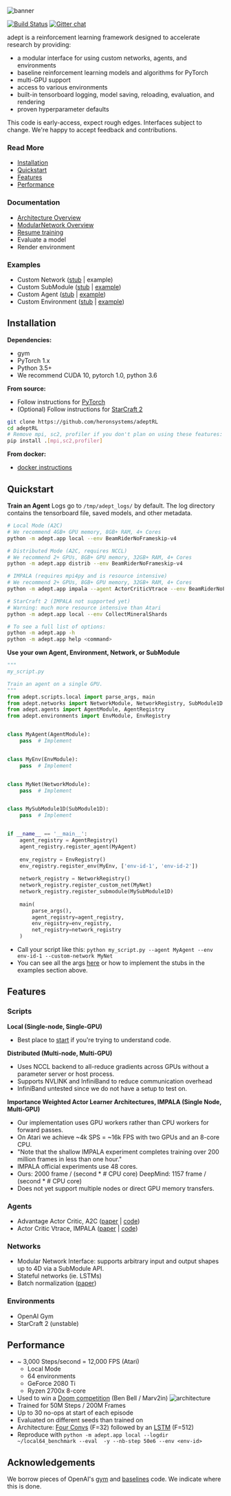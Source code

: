 ![banner](images/banner.png)

[![Build Status](http://ci.heronsystems.com:12345/buildStatus/icon?job=adeptRL/master)](http://ci.heronsystems.com:12345/job/adeptRL/job/master/)
[![Gitter chat](https://badges.gitter.im/adeptRL.png)](https://gitter.im/adeptRL/Lobby)

adept is a reinforcement learning framework designed to accelerate research 
by providing:
* a modular interface for using custom networks, agents, and environments
* baseline reinforcement learning models and algorithms for PyTorch
* multi-GPU support
* access to various environments
* built-in tensorboard logging, model saving, reloading, evaluation, and 
rendering
* proven hyperparameter defaults

This code is early-access, expect rough edges. Interfaces subject to change. 
We're happy to accept feedback and contributions.

### Read More
* [Installation](#installation)
* [Quickstart](#quickstart)
* [Features](#features)
* [Performance](#performance)

### Documentation
* [Architecture Overview](docs/api_overview.md)
* [ModularNetwork Overview](docs/modular_network.md)
* [Resume training](docs/resume_training.md)
* Evaluate a model
* Render environment

### Examples
* Custom Network ([stub](examples/custom_network_stub.py) | example)
* Custom SubModule ([stub](examples/custom_submodule_stub.py) | [example](adept/networks/net1d/lstm.py))
* Custom Agent ([stub](examples/custom_agent_stub.py) | [example](adept/agents/actor_critic.py))
* Custom Environment ([stub](examples/custom_environment_stub.py) | [example](adept/environments/openai_gym.py))

## Installation
**Dependencies:**
* gym
* PyTorch 1.x
* Python 3.5+
* We recommend CUDA 10, pytorch 1.0, python 3.6

**From source:**
* Follow instructions for [PyTorch](https://pytorch.org/)
* (Optional) Follow instructions for 
[StarCraft 2](https://github.com/Blizzard/s2client-proto#downloads)
```bash
git clone https://github.com/heronsystems/adeptRL
cd adeptRL
# Remove mpi, sc2, profiler if you don't plan on using these features:
pip install .[mpi,sc2,profiler]
```

**From docker:**
* [docker instructions](./docker/)

## Quickstart
**Train an Agent**
Logs go to `/tmp/adept_logs/` by default. The log directory contains the 
tensorboard file, saved models, and other metadata.

```bash
# Local Mode (A2C)
# We recommend 4GB+ GPU memory, 8GB+ RAM, 4+ Cores
python -m adept.app local --env BeamRiderNoFrameskip-v4

# Distributed Mode (A2C, requires NCCL)
# We recommend 2+ GPUs, 8GB+ GPU memory, 32GB+ RAM, 4+ Cores
python -m adept.app distrib --env BeamRiderNoFrameskip-v4

# IMPALA (requires mpi4py and is resource intensive)
# We recommend 2+ GPUs, 8GB+ GPU memory, 32GB+ RAM, 4+ Cores
python -m adept.app impala --agent ActorCriticVtrace --env BeamRiderNoFrameskip-v4

# StarCraft 2 (IMPALA not supported yet)
# Warning: much more resource intensive than Atari
python -m adept.app local --env CollectMineralShards

# To see a full list of options:
python -m adept.app -h
python -m adept.app help <command>
```

**Use your own Agent, Environment, Network, or SubModule**  
```python
"""
my_script.py

Train an agent on a single GPU.
"""
from adept.scripts.local import parse_args, main
from adept.networks import NetworkModule, NetworkRegistry, SubModule1D
from adept.agents import AgentModule, AgentRegistry
from adept.environments import EnvModule, EnvRegistry


class MyAgent(AgentModule):
    pass  # Implement


class MyEnv(EnvModule):
    pass  # Implement


class MyNet(NetworkModule):
    pass  # Implement


class MySubModule1D(SubModule1D):
    pass  # Implement


if __name__ == '__main__':
    agent_registry = AgentRegistry()
    agent_registry.register_agent(MyAgent)
    
    env_registry = EnvRegistry()
    env_registry.register_env(MyEnv, ['env-id-1', 'env-id-2'])
    
    network_registry = NetworkRegistry()
    network_registry.register_custom_net(MyNet)
    network_registry.register_submodule(MySubModule1D)
    
    main(
        parse_args(),
        agent_registry=agent_registry,
        env_registry=env_registry,
        net_registry=network_registry
    )
```
* Call your script like this: `python my_script.py --agent MyAgent --env 
env-id-1 --custom-network MyNet`
* You can see all the args [here](adept/scripts/local.py) or how to implement
 the stubs in the examples section above.

## Features
### Scripts
**Local (Single-node, Single-GPU)**
* Best place to [start](adept/scripts/local.py) if you're trying to understand code.

**Distributed (Multi-node, Multi-GPU)**
* Uses NCCL backend to all-reduce gradients across GPUs without a parameter 
server or host process.
* Supports NVLINK and InfiniBand to reduce communication overhead
* InfiniBand untested since we do not have a setup to test on.

**Importance Weighted Actor Learner Architectures, IMPALA (Single Node, Multi-GPU)**
* Our implementation uses GPU workers rather than CPU workers for forward 
passes.
* On Atari we achieve ~4k SPS = ~16k FPS with two GPUs and an 8-core CPU.
* "Note that the shallow IMPALA experiment completes training over 200 
million frames in less than one hour."
* IMPALA official experiments use 48 cores.
* Ours: 2000 frame / (second * # CPU core) DeepMind: 1157 frame / (second * # CPU core)
* Does not yet support multiple nodes or direct GPU memory transfers.

### Agents
* Advantage Actor Critic, A2C ([paper](https://arxiv.org/pdf/1708.05144.pdf) | [code](adept/agents/actor_critic.py))
* Actor Critic Vtrace, IMPALA ([paper](https://arxiv.org/pdf/1802.01561.pdf) | [code](https://arxiv.org/pdf/1802.01561.pdf))

### Networks
* Modular Network Interface: supports arbitrary input and output shapes up to
 4D via a SubModule API.
* Stateful networks (ie. LSTMs)
* Batch normalization ([paper](https://arxiv.org/pdf/1502.03167.pdf))

### Environments
* OpenAI Gym
* StarCraft 2 (unstable)

## Performance
* ~ 3,000 Steps/second = 12,000 FPS (Atari)
  * Local Mode
  * 64 environments
  * GeForce 2080 Ti
  * Ryzen 2700x 8-core
* Used to win a 
[Doom competition](https://www.crowdai.org/challenges/visual-doom-ai-competition-2018-track-2) 
(Ben Bell / Marv2in)
![architecture](images/benchmark.png)
* Trained for 50M Steps / 200M Frames
* Up to 30 no-ops at start of each episode
* Evaluated on different seeds than trained on
* Architecture: [Four Convs](./adept/networks/net3d/four_conv.py) (F=32)
followed by an [LSTM](./adept/networks/net1d/lstm.py) (F=512)
* Reproduce with `python -m adept.app local --logdir ~/local64_benchmark --eval 
-y --nb-step 50e6 --env <env-id>`

## Acknowledgements
We borrow pieces of OpenAI's [gym](https://github.com/openai/gym) and 
[baselines](https://github.com/openai/baselines) code. We indicate where this
 is done.
